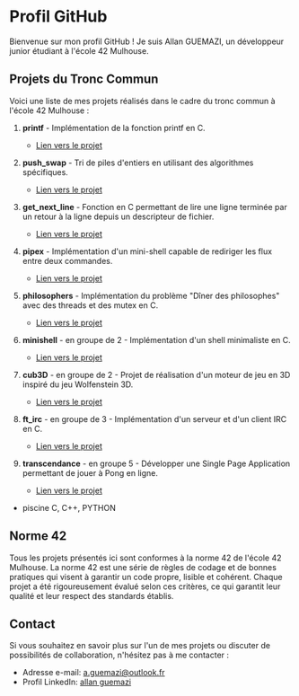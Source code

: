 # Profil GitHub

Bienvenue sur mon profil GitHub ! Je suis Allan GUEMAZI, un développeur junior étudiant à l'école 42 Mulhouse.


## Projets du Tronc Commun

Voici une liste de mes projets réalisés dans le cadre du tronc commun à l'école 42 Mulhouse :

1. **printf** - Implémentation de la fonction printf en C.
   - [Lien vers le projet](https://github.com/allangmz/ft_printf)
     
2. **push_swap** - Tri de piles d'entiers en utilisant des algorithmes spécifiques.
   - [Lien vers le projet](https://github.com/allangmz/push_swap)

3. **get_next_line** - Fonction en C permettant de lire une ligne terminée par un retour à la ligne depuis un descripteur de fichier.
   - [Lien vers le projet](https://github.com/allangmz/get_next_linev2)
 
4. **pipex** - Implémentation d'un mini-shell capable de rediriger les flux entre deux commandes.
   - [Lien vers le projet](https://github.com/allangmz/pipex)
 
5. **philosophers** - Implémentation du problème "Dîner des philosophes" avec des threads et des mutex en C.
   - [Lien vers le projet](https://github.com/allangmz/philosophers)
 
6. **minishell** - en groupe de 2 - Implémentation d'un shell minimaliste en C.
   - [Lien vers le projet](https://github.com/allangmz/minishell)
 
7. **cub3D** - en groupe de 2 - Projet de réalisation d'un moteur de jeu en 3D inspiré du jeu Wolfenstein 3D.
   - [Lien vers le projet](https://github.com/allangmz/cub3D)
 
8. **ft_irc** - en groupe de 3 - Implémentation d'un serveur et d'un client IRC en C.
   - [Lien vers le projet](https://github.com/allangmz/ft_irc)
     
9. **transcendance** - en groupe 5 - Développer une Single Page Application permettant de jouer à Pong en ligne.
   - [Lien vers le projet](https://github.com/allangmz/transcendance)

+ piscine C, C++, PYTHON

## Norme 42

Tous les projets présentés ici sont conformes à la norme 42 de l'école 42 Mulhouse. La norme 42 est une série de règles de codage et de bonnes pratiques qui visent à garantir un code propre, lisible et cohérent. Chaque projet a été rigoureusement évalué selon ces critères, ce qui garantit leur qualité et leur respect des standards établis.

## Contact

Si vous souhaitez en savoir plus sur l'un de mes projets ou discuter de possibilités de collaboration, n'hésitez pas à me contacter :

- Adresse e-mail: [a.guemazi@outlook.fr](mailto:a.guemazi@outlook.fr)
- Profil LinkedIn: [allan guemazi](https://www.linkedin.com/in/allan-guemazi)

